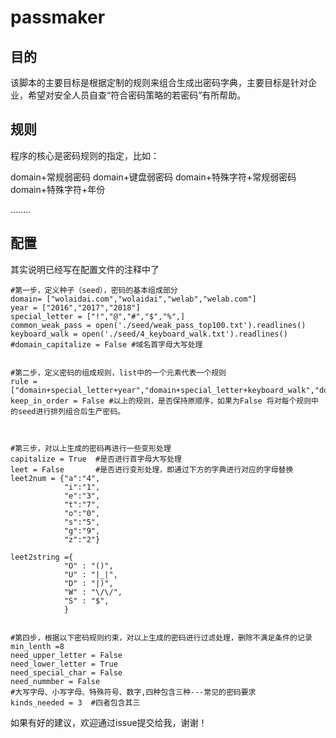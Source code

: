 # passmaker

## 目的

该脚本的主要目标是根据定制的规则来组合生成出密码字典，主要目标是针对企业，希望对安全人员自查“符合密码策略的若密码”有所帮助。

## 规则

程序的核心是密码规则的指定，比如：

domain+常规弱密码
domain+键盘弱密码
domain+特殊字符+常规弱密码
domain+特殊字符+年份

........



## 配置

其实说明已经写在配置文件的注释中了

```
#第一步，定义种子（seed），密码的基本组成部分
domain= ["wolaidai.com","wolaidai","welab","welab.com"]
year = ["2016","2017","2018"]
special_letter = ["!","@","#","$","%",]
common_weak_pass = open('./seed/weak_pass_top100.txt').readlines()
keyboard_walk = open('./seed/4_keyboard_walk.txt').readlines()
#domain_capitalize = False #域名首字母大写处理


#第二步，定义密码的组成规则，list中的一个元素代表一个规则
rule = ["domain+special_letter+year","domain+special_letter+keyboard_walk","domain+special_letter+common_weak_pass"]
keep_in_order = False #以上的规则，是否保持原顺序，如果为False 将对每个规则中的seed进行排列组合后生产密码。



#第三步，对以上生成的密码再进行一些变形处理
capitalize = True  #是否进行首字母大写处理
leet = False       #是否进行变形处理，即通过下方的字典进行对应的字母替换
leet2num = {"a":"4",
            "i":"1",
            "e":"3",
            "t":"7",
            "o":"0",
            "s":"5",
            "g":"9",
            "z":"2"}

leet2string ={
            "O" : "()",
            "U" : "|_|",
            "D" : "|)",
            "W" : "\/\/",
            "S" : "$",
            }


#第四步，根据以下密码规则约束，对以上生成的密码进行过滤处理，删除不满足条件的记录
min_lenth =8
need_upper_letter = False
need_lower_letter = True
need_special_char = False
need_nummber = False
#大写字母、小写字母、特殊符号、数字,四种包含三种---常见的密码要求
kinds_needed = 3  #四者包含其三

```

如果有好的建议，欢迎通过issue提交给我，谢谢！